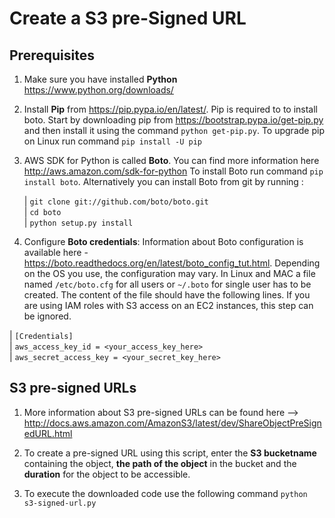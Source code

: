 Create a S3 pre-Signed URL
======================================
Prerequisites
--------------

1.  Make sure you have installed **Python** https://www.python.org/downloads/

2.  Install **Pip** from https://pip.pypa.io/en/latest/. Pip is required to to install boto. 
    Start by downloading pip from https://bootstrap.pypa.io/get-pip.py and then install it using the command ``python get-pip.py``. To upgrade pip on Linux run command ``pip install -U pip``

3.  AWS SDK for Python is called **Boto**. You can find more information here http://aws.amazon.com/sdk-for-python
    To install Boto run command ``pip install boto``. Alternatively you can install Boto from git by running :
    
    | ``git clone git://github.com/boto/boto.git``  
    | ``cd boto``  
    | ``python setup.py install``  
    
4.  Configure **Boto credentials**: Information about Boto configuration is available here - https://boto.readthedocs.org/en/latest/boto_config_tut.html. Depending on the OS you use, the configuration may vary. In Linux and MAC a file named ``/etc/boto.cfg`` for all users or ``~/.boto`` for single user has to be created. The content of the file should have the following lines. If you are using IAM roles with S3 access on an EC2 instances, this step can be ignored.
    
  | ``[Credentials]``  
  | ``aws_access_key_id = <your_access_key_here>``  
  | ``aws_secret_access_key = <your_secret_key_here>``  


S3 pre-signed URLs
-------------------

1.	More information about S3 pre-signed URLs can be found here --> http://docs.aws.amazon.com/AmazonS3/latest/dev/ShareObjectPreSignedURL.html

2.	To create a pre-signed URL using this script, enter the **S3 bucketname** containing the object, **the path of the object** in the bucket and the **duration** for the object to be accessible.

3.  To execute the downloaded code use the following command ``python s3-signed-url.py``
